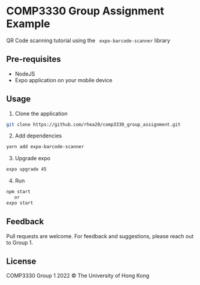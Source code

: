 # COMP3330 Group Assignment Example 

QR Code scanning tutorial using the ```
expo-barcode-scanner``` library

## Pre-requisites

- NodeJS
- Expo application on your mobile device

## Usage

1. Clone the application

```bash
git clone https://github.com/rhea20/comp3330_group_assignment.git
```
2. Add dependencies

```bash
yarn add expo-barcode-scanner
```
3. Upgrade expo

```bash
expo upgrade 45
```

4. Run

```bash
npm start
   or
expo start

```

## Feedback

Pull requests are welcome. 
For feedback and suggestions, please reach out to Group 1.


## License

COMP3330 Group 1 2022 &copy; The University of Hong Kong 
